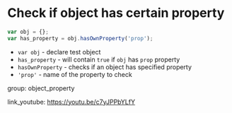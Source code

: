 # Check if object has certain property

```javascript
var obj = {};
var has_property = obj.hasOwnProperty('prop');
```

- `var obj` - declare test object
- `has_property` - will contain ```true``` if ```obj``` has ```prop``` property
- `hasOwnProperty` - checks if an object has specified property
- `'prop'` - name of the property to check

group: object_property


link_youtube: https://youtu.be/c7yJPPbYLfY
